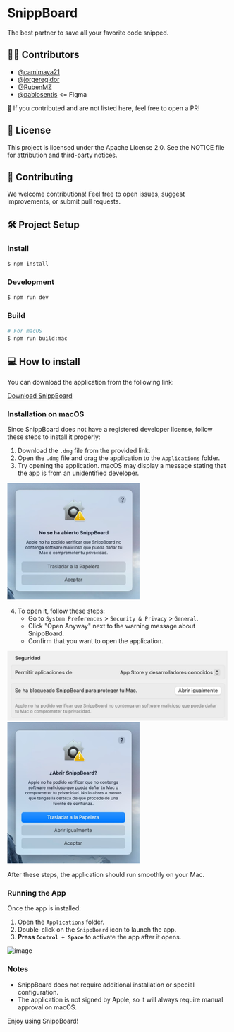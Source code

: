 # SnippBoard

The best partner to save all your favorite code snipped.

## 🧑‍💻 Contributors

- [@camimaya21](https://github.com/camimaya21)
- [@jorgeregidor](https://github.com/jorgeregidor)
- [@RubenMZ](https://github.com/RubenMZ)
- [@pablosentis]() <= Figma

🔗 If you contributed and are not listed here, feel free to open a PR!

## 📄 License
This project is licensed under the Apache License 2.0.
See the NOTICE file for attribution and third-party notices.

## 🤝 Contributing
We welcome contributions!
Feel free to open issues, suggest improvements, or submit pull requests.


## 🛠 Project Setup

### Install

```bash
$ npm install
```

### Development

```bash
$ npm run dev
```

### Build

```bash
# For macOS
$ npm run build:mac
```


## 💻 How to install


You can download the application from the following link:

[Download SnippBoard](https://github.com/SkillOnBoard/SnippBoardPublic/releases)

### Installation on macOS

Since SnippBoard does not have a registered developer license, follow these steps to install it properly:

1. Download the `.dmg` file from the provided link.
2. Open the `.dmg` file and drag the application to the `Applications` folder.
3. Try opening the application. macOS may display a message stating that the app is from an unidentified developer.

<img src="https://github.com/SkillOnBoard/SnippBoardPublic/blob/main/images/image.png" style="width: 300px" />

4. To open it, follow these steps:
   - Go to `System Preferences` > `Security & Privacy` > `General`.
   - Click "Open Anyway" next to the warning message about SnippBoard.
   - Confirm that you want to open the application.

<img src="https://github.com/SkillOnBoard/SnippBoardPublic/blob/main/images/image-1.png" style="width: 500px" />

<img src="https://github.com/SkillOnBoard/SnippBoardPublic/blob/main/images/image-2.png" style="width: 300px" />

After these steps, the application should run smoothly on your Mac.

### Running the App
Once the app is installed:
1. Open the `Applications` folder.
2. Double-click on the `SnippBoard` icon to launch the app.
3. **Press `Control + Space`** to activate the app after it opens.

<img width="787" alt="image" src="https://github.com/user-attachments/assets/bfc89130-f279-4a53-873c-d04a8d784d45" />


### Notes
- SnippBoard does not require additional installation or special configuration.
- The application is not signed by Apple, so it will always require manual approval on macOS.

Enjoy using SnippBoard!
